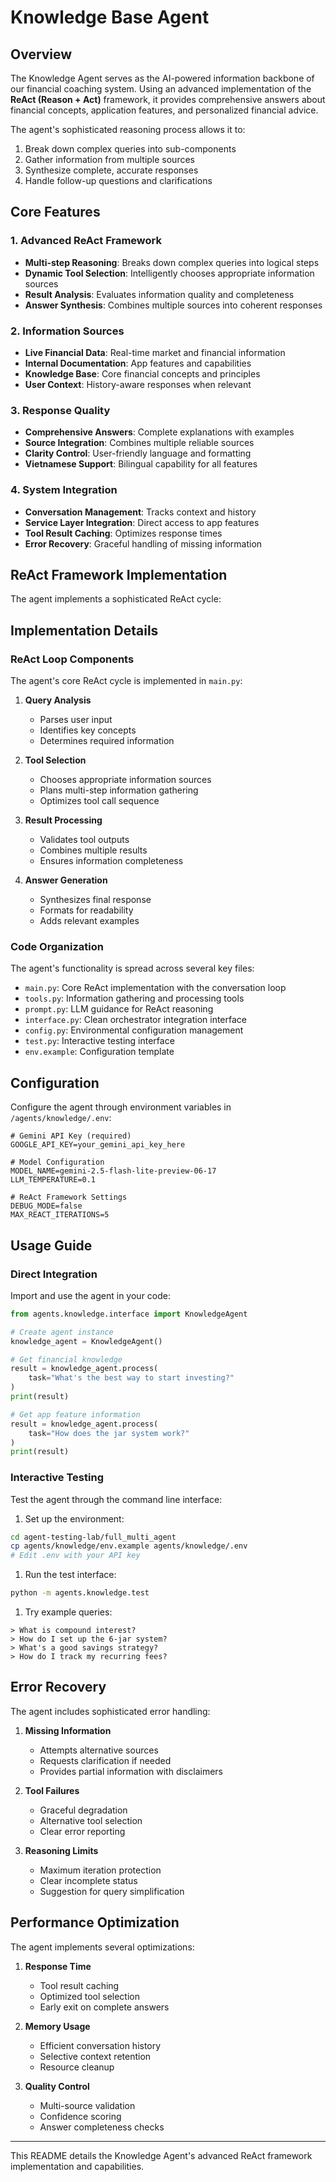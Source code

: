 # Knowledge Base Agent

## Overview

The Knowledge Agent serves as the AI-powered information backbone of our financial coaching system. Using an advanced implementation of the **ReAct (Reason + Act)** framework, it provides comprehensive answers about financial concepts, application features, and personalized financial advice. 

The agent's sophisticated reasoning process allows it to:
1. Break down complex queries into sub-components
2. Gather information from multiple sources
3. Synthesize complete, accurate responses
4. Handle follow-up questions and clarifications

## Core Features

### 1. Advanced ReAct Framework
- **Multi-step Reasoning**: Breaks down complex queries into logical steps
- **Dynamic Tool Selection**: Intelligently chooses appropriate information sources
- **Result Analysis**: Evaluates information quality and completeness
- **Answer Synthesis**: Combines multiple sources into coherent responses

### 2. Information Sources
- **Live Financial Data**: Real-time market and financial information
- **Internal Documentation**: App features and capabilities
- **Knowledge Base**: Core financial concepts and principles
- **User Context**: History-aware responses when relevant

### 3. Response Quality
- **Comprehensive Answers**: Complete explanations with examples
- **Source Integration**: Combines multiple reliable sources
- **Clarity Control**: User-friendly language and formatting
- **Vietnamese Support**: Bilingual capability for all features

### 4. System Integration
- **Conversation Management**: Tracks context and history
- **Service Layer Integration**: Direct access to app features
- **Tool Result Caching**: Optimizes response times
- **Error Recovery**: Graceful handling of missing information

## ReAct Framework Implementation

The agent implements a sophisticated ReAct cycle:

## Implementation Details

### ReAct Loop Components

The agent's core ReAct cycle is implemented in `main.py`:

1. **Query Analysis**
   - Parses user input
   - Identifies key concepts
   - Determines required information

2. **Tool Selection**
   - Chooses appropriate information sources
   - Plans multi-step information gathering
   - Optimizes tool call sequence

3. **Result Processing**
   - Validates tool outputs
   - Combines multiple results
   - Ensures information completeness

4. **Answer Generation**
   - Synthesizes final response
   - Formats for readability
   - Adds relevant examples

### Code Organization

The agent's functionality is spread across several key files:

- `main.py`: Core ReAct implementation with the conversation loop
- `tools.py`: Information gathering and processing tools
- `prompt.py`: LLM guidance for ReAct reasoning
- `interface.py`: Clean orchestrator integration interface
- `config.py`: Environmental configuration management
- `test.py`: Interactive testing interface
- `env.example`: Configuration template

## Configuration

Configure the agent through environment variables in `/agents/knowledge/.env`:

```env
# Gemini API Key (required)
GOOGLE_API_KEY=your_gemini_api_key_here

# Model Configuration
MODEL_NAME=gemini-2.5-flash-lite-preview-06-17
LLM_TEMPERATURE=0.1

# ReAct Framework Settings
DEBUG_MODE=false
MAX_REACT_ITERATIONS=5
```

## Usage Guide

### Direct Integration

Import and use the agent in your code:

```python
from agents.knowledge.interface import KnowledgeAgent

# Create agent instance
knowledge_agent = KnowledgeAgent()

# Get financial knowledge
result = knowledge_agent.process(
    task="What's the best way to start investing?"
)
print(result)

# Get app feature information
result = knowledge_agent.process(
    task="How does the jar system work?"
)
print(result)
```

### Interactive Testing

Test the agent through the command line interface:

1. Set up the environment:

```bash
cd agent-testing-lab/full_multi_agent
cp agents/knowledge/env.example agents/knowledge/.env
# Edit .env with your API key
```

1. Run the test interface:

```bash
python -m agents.knowledge.test
```

1. Try example queries:

```text
> What is compound interest?
> How do I set up the 6-jar system?
> What's a good savings strategy?
> How do I track my recurring fees?
```

## Error Recovery

The agent includes sophisticated error handling:

1. **Missing Information**
   - Attempts alternative sources
   - Requests clarification if needed
   - Provides partial information with disclaimers

2. **Tool Failures**
   - Graceful degradation
   - Alternative tool selection
   - Clear error reporting

3. **Reasoning Limits**
   - Maximum iteration protection
   - Clear incomplete status
   - Suggestion for query simplification

## Performance Optimization

The agent implements several optimizations:

1. **Response Time**
   - Tool result caching
   - Optimized tool selection
   - Early exit on complete answers

2. **Memory Usage**
   - Efficient conversation history
   - Selective context retention
   - Resource cleanup

3. **Quality Control**
   - Multi-source validation
   - Confidence scoring
   - Answer completeness checks

---
This README details the Knowledge Agent's advanced ReAct framework implementation and capabilities.
